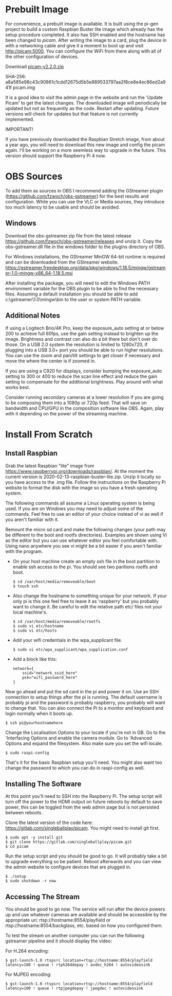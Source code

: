 # Prebuilt Image

For convenience, a prebuilt image is available. It is built using the pi-gen project to build a custom Raspbian Buster lite image which already has the setup procedure completed. It also has SSH enabled and the hostname has been changed to *picam*. After writing the image to a card, plug the device in with a networking cable and give it a moment to boot up and visit [http://picam:5000](http://picam:5000). You can configure the WiFi from there along with all of the other configuration of devices.

Download [picam-v2.2.0.zip](https://drive.google.com/file/d/1a_8T4dR8e5OtpjKOQdfaoxbDUSCD2V5A/view?usp=sharing)

SHA-256: a8a585e98c43c90861c1cdd12675d5b5e889533797aa2f8ce8e4ec86ed2a941f  picam.img

It is a good idea to visit the admin page in the website and run the 'Update Picam' to get the latest changes. The downloaded image will periodically be updated but not as frequently as the code. Restart after updating. Future versions will check for updates but that feature is not currently implemented.

IMPORTANT!

If you have previously downloaded the Raspbian Stretch image, from about a year ago, you will need to download this new image and config the picam again. I'll be working on a more seemless way to upgrade in the future. This version should support the Raspberry Pi 4 now.


# OBS Sources

To add them as sources in OBS I recommend adding the GStreamer plugin (https://github.com/fzwoch/obs-gstreamer) for the best results and configuration. While you can use the VLC or Media sources, they introduce too much latency to be usable and should be avoided.

## Windows

Download the obs-gstreamer.zip file from the latest release https://github.com/fzwoch/obs-gstreamer/releases and unzip it. Copy the obs-gstreamer.dll file in the windows folder to the plugins directory of OBS.

For Windows installations, the GStreamer MinGW 64-bit runtime is required and can be downloaded from the GStreamer website. https://gstreamer.freedesktop.org/data/pkg/windows/1.18.5/mingw/gstreamer-1.0-mingw-x86_64-1.18.5.msi

After installing the package, you will need to edit the Windows PATH environment variable for the OBS plugin to be able to find the necessary files. Assuming a default installation you should be able to add c:\gstreamer\1.0\mingw\bin to the user or system PATH variable.


## Additional Notes

If using a Logitech Brio/4K Pro, keep the exposure_auto setting at or below 200 to achieve full 60fps, use the gain setting instead to brighten up the image. Brightness and contrast can also do a bit there but don't over do those. On a USB 2.0 system the resolution is limited to 1280x720, if plugging into a USB 3.0+ port you should be able to run higher resolutions. You can use the zoom and pan/tilt settings to get closer if necessary and move the where the center is if zoomed in.

If you are using a C920 for displays, consider bumping the exposure_auto setting to 300 or 400 to reduce the scan line effect and reduce the gain setting to compensate for the additional brightness. Play around with what works best.

Consider running secondary cameras at a lower resolution if you are going to be composing them into a 1080p or 720p feed. That will save on bandwidth and CPU/GPU in the composition software like OBS. Again, play with it depending on the power of the streaming machine.


# Install From Scratch

## Install Raspbian

Grab the latest Raspbian "lite" image from https://www.raspberrypi.org/downloads/raspbian/. At the moment the current version is 2020-02-13-raspbian-buster-lite.zip. Unzip it locally so you have access to the .img file. Follow the instructions on the Raspberry Pi website to format the disk with the image so you have a fresh operating system.

The following commands all assume a Linux operating system is being used. If you are on Windows you may need to adjust some of the commands. Feel free to use an editor of your choice instead of vi as well if you aren't familiar with it.

Remount the micro sd card and make the following changes (your path may be different to the boot and rootfs directories). Examples are shown using Vi as the editor but you can use whatever editor you feel comfortable with. Using nano anywhere you see vi might be a bit easier if you aren't familiar with the program.

- On your host machine create an empty ssh file in the boot partition to enable ssh access to the pi. You should see two paritions rootfs and boot.

    ```
    $ cd /var/host/media/removeable/boot
    $ touch ssh
    ```

- Also change the hostname to something unique for your network. If your only pi is this one feel free to leave it as 'raspberry' but you probably want to change it. Be careful to edit the relative path etc/ files not your local machine's.

    ```
    $ cd /var/host/media/removeable/rootfs
    $ sudo vi etc/hostname
    $ sudo vi etc/hosts
    ```

- Add your wifi credentials in the wpa_supplicant file.

    ```
    $ sudo vi etc/wpa_supplicant/wpa_supplication.conf
    ```

- Add a block like this:

    ```
    network={
        ssid="network_ssid_here"
        psk="wifi_password_here"
    }
    ```

Now go ahead and put the sd card in the pi and power it on. Use an SSH connection to setup things after the pi is running. The default username is probably pi and the password is probably raspberry, you probably will want to change that. You can also connect the Pi to a monitor and keyboard and login normally when it boots up.

    $ ssh pi@yourhostnamehere

Change the Localisation Options to your locale if you're not in GB. Go to the 'Interfacing Options and enable the camera module. Go to 'Advanced Options and expand the filesystem. Also make sure you set the wifi locale.

    $ sudo raspi-config

That's it for the basic Raspbian setup you'll need. You might also want too change the password to which you can do in raspi-config as well.

## Installing The Software

At this point you'll need to SSH into the Raspberry Pi. The setup script will turn off the power to the HDMI output on future reboots by default to save power, this can be toggled from the web admin page but is not persisted between reboots.

Clone the latest version of the code here: https://gitlab.com/singleballplay/picam. You might need to install git first.

    $ sudo apt -y install git
    $ git clone https://gitlab.com/singleballplay/picam.git
    $ cd picam

Run the setup script and you should be good to go. It will probably take a bit to upgrade everything so be patient. Reboot afterwards and you can view the admin website to configure devices that are plugged in.

    $ ./setup
    $ sudo shutdown -r now

## Accessing The Stream

You should be good to go now. The service will run after the device powers up and use whatever cameras are available and should be accessible by the appropriate uri: rtsp://hostname:8554/playfield or rtsp://hostname:8554/backglass, etc. based on how you configured them.

To test the stream on another computer you can run the following gstreamer pipeline and it should display the video:

For H.264 encoding:

    $ gst-launch-1.0 rtspsrc location=rtsp://hostname:8554/playfield latency=100 ! queue ! rtph264depay ! avdec_h264 ! autovideosink

For MJPEG encoding:

    $ gst-launch-1.0 rtspsrc location=rtsp://hostname:8554/playfield latency=100 ! queue ! rtpjpegdepay ! jpegdec ! autovideosink
